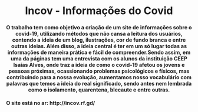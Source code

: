 <h1 align="center">Incov - Informações do Covid</h1>
<h4 align="center">O trabalho tem como objetivo a criação de um site de informações sobre o covid-19, utilizando métodos que não cansa a leitura dos usuários, contendo a ideia de um blog, ilustrações, cor de fundo branca e entre outras ideias. Além disso, a ideia central é ter em um só lugar todas as informações de maneira prática e fácil de compreender.Sendo assim, em uma da páginas tem uma entrevista com os alunos da instituição CEEP Isaías Alves, onde traz a ideia de como o covid-19 afetou os jovens e pessoas próximas, ocassionando problemas psicológicos e físicos, mas contribuindo para a nossa evolução, aumentamos nosso vocabulário com palavras que temos a ideia do real significado, sendo antes nem lembrada como o isolamento, quarentena, blecaute e entre outras.</h4>
<h4> O site está no ar: http://incov.rf.gd/ </h4>
